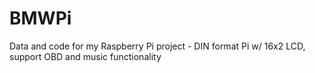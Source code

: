 # BMWPi
Data and code for my Raspberry Pi project - DIN format Pi w/ 16x2 LCD, support OBD and music functionality
